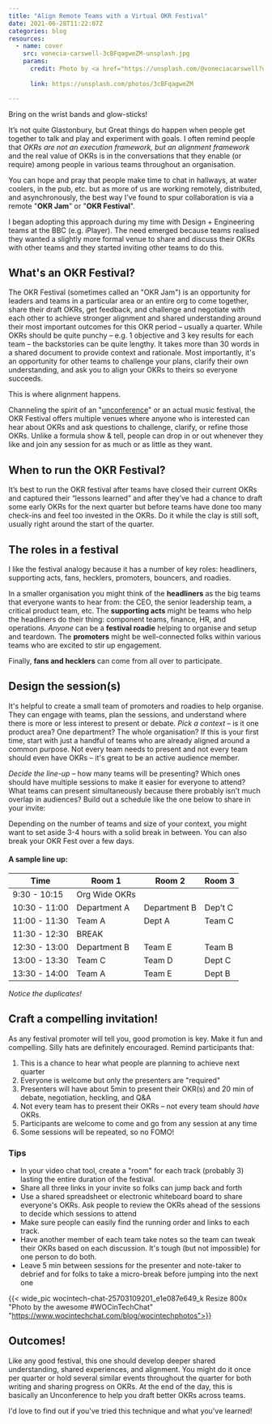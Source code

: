 ```yaml
---
title: "Align Remote Teams with a Virtual OKR Festival"
date: 2021-06-28T11:22:07Z
categories: blog  
resources:
  - name: cover
    src: vonecia-carswell-3cBFqagweZM-unsplash.jpg
    params:
      credit: Photo by <a href="https://unsplash.com/@voneciacarswell?utm_source=unsplash&utm_medium=referral&utm_content=creditCopyText">Vonecia Carswell</a> on <a href="https://unsplash.com/?utm_source=unsplash&utm_medium=referral&utm_content=creditCopyText">Unsplash</a>
  
      link: https://unsplash.com/photos/3cBFqagweZM

---
```


Bring on the wrist bands and glow-sticks! 

It’s not quite Glastonbury, but Great things do happen when people get together to talk and play and experiment with goals. I often remind people that *OKRs are not an execution framework, but an alignment framework* and the real value of OKRs is in the conversations that they enable (or require) among people in various teams throughout an organisation.

You can hope and pray that people make time to chat in hallways, at water coolers, in the pub, etc. but as more of us are working remotely, distributed, and asynchronously, the best way I’ve found to spur collaboration is via a remote "**OKR Jam**" or "**OKR Festival**".

I began adopting this approach during my time with Design + Engineering teams at the BBC (e.g. iPlayer). The need emerged because teams realised they wanted a slightly more formal venue to share and discuss their OKRs with other teams and they started inviting other teams to do this.

## What's an OKR Festival?
The OKR Festival (sometimes called an "OKR Jam") is an opportunity for leaders and teams in a particular area or an entire org to come together, share their draft OKRs, get feedback, and challenge and negotiate with each other to achieve stronger alignment and shared understanding around their most important outcomes for this OKR period – usually a quarter. While OKRs should be quite punchy – e.g. 1 objective and 3 key results for each team – the backstories can be quite lengthy. It takes more than 30 words in a shared document to provide context and rationale. Most importantly, it's an opportunity for other teams to challenge your plans,  clarify their own understanding, and ask you to align your OKRs to theirs so everyone succeeds. 

This is where alignment happens.

Channeling the spirit of an "[unconference](https://en.wikipedia.org/wiki/Unconference)" or an actual music festival, the OKR Festival offers multiple venues where anyone who is interested can hear about OKRs and ask questions to challenge, clarify, or refine those OKRs. Unlike a formula show & tell, people can drop in or out whenever they like and join any session for as much or as little as they want.

## When to run the OKR Festival?
It’s best to run the OKR festival after teams have closed their current OKRs and captured their “lessons learned” and after they’ve had a chance to draft some early OKRs for the next quarter but before teams have done too many check-ins and feel too invested in the OKRs. Do it while the clay is still soft, usually right around the start of the quarter.

## The roles in a festival

I like the festival analogy because it has a number of key roles: headliners, supporting acts, fans, hecklers, promoters, bouncers, and roadies.

In a smaller organisation you might think of the **headliners** as the big teams that everyone wants to hear from: the CEO, the senior leadership team, a critical product team, etc. The **supporting acts** might be teams who help the headliners do their thing: component teams, finance, HR, and operations. *Anyone* can be a **festival roadie** helping to organise and setup and teardown. The **promoters** might be well-connected folks within various teams who are excited to stir up engagement. 

Finally, **fans and hecklers** can come from all over to participate. 


## Design the session(s)

It's helpful to create a small team of promoters and roadies to help organise. They can engage with teams, plan the sessions, and understand where there is more or less interest to present or debate. *Pick a context* – is it one product area? One department? The whole organisation? If this is your first time, start with just a handful of teams who are already aligned around a common purpose. Not every team needs to present and not every team should even have OKRs – it's great to be an active audience member.

*Decide the line-up* – how many teams will be presenting? Which ones should have multiple sessions to make it easier for everyone to attend? What teams can present simultaneously because there probably isn't much overlap in audiences? Build out a schedule like the one below to share in your invite:

Depending on the number of teams and size of your context, you might want to set aside 3-4 hours with a solid break in between. You can also break your OKR Fest over a few days. 

#### A sample line up:

| Time  |	Room 1	| Room 2	| Room 3  |
| ----- | ------- | ------- | ------- | 
| 9:30 - 10:15	| Org Wide OKRs		
| 10:30  - 11:00	| Department A	| Department B	| Dep't C
| 11:00 - 11:30 | Team A	| Dept A	| Team C
| 11:30 - 12:30 | BREAK
| 12:30 - 13:00	| Department B	| Team E	| Team B  
| 13:00 - 13:30	| Team C	| Team D 	| Dept C  
| 13:30 - 14:00	| Team A	| Team E 	| Dept B  

*Notice the duplicates!*


<script>function getElementByXpath(path) {
  return document.evaluate(path, document, null, XPathResult.FIRST_ORDERED_NODE_TYPE, null).singleNodeValue;
}

// SUPER HACKY way to style the table created by Hugo
getElementByXpath("//div[contains(@class,'blog')]/table").className = 'table'

  </script>


## Craft a compelling invitation! 
As any festival promoter will tell you, good promotion is key. Make it fun and compelling. Silly hats are definitely encouraged. Remind participants that:

1. This is a chance to hear what people are planning to achieve next quarter
2. Everyone is welcome but only the presenters are "required"
3. Presenters will have about 5min to present their OKR(s) and 20 min of debate, negotiation, heckling, and Q&A
2. Not every team has to present their OKRs – not every team should <i>have</i> OKRs.
3. Participants are welcome to come and go from any session at any time
4. Some sessions will be repeated, so no FOMO!

### Tips
* In your video chat tool, create a "room" for each track (probably 3) lasting the entire duration of the festival.
* Share all three links in your invite so folks can jump back and forth
* Use a shared spreadsheet or electronic whiteboard board to share everyone's OKRs. Ask people to review the OKRs ahead of the sessions to decide which sessions to attend
* Make sure people can easily find the running order and links to each track.
* Have another member of each team take notes so the team can tweak their OKRs based on each discussion. It's tough (but not impossible) for one person to do both.
* Leave 5 min between sessions for the presenter and note-taker to debrief and for folks to take a micro-break before jumping into the next one

{{< wide_pic wocintech-chat-25703109201_e1e087e649_k Resize 800x "Photo by the awesome #WOCinTechChat" "https://www.wocintechchat.com/blog/wocintechphotos">}}

## Outcomes!
Like any good festival, this one should develop deeper shared understanding, shared experiences, and alignment. You might do it once per quarter or hold several similar events throughout the quarter for both writing and sharing progress on OKRs. At the end of the day, this is basically an Unconference to help you draft better OKRs across teams. 

I'd love to find out if you've tried this technique and what you've learned!